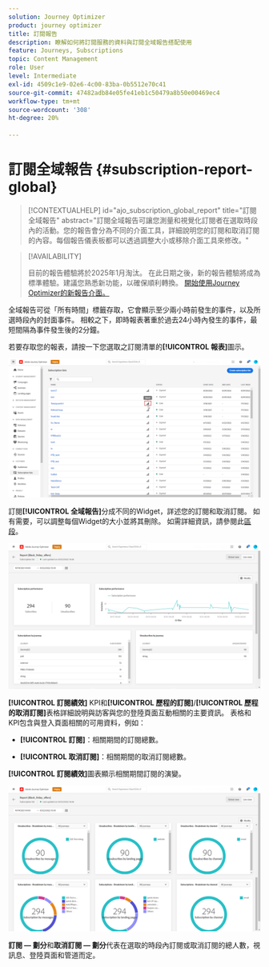 ```yaml
---
solution: Journey Optimizer
product: journey optimizer
title: 訂閱報告
description: 瞭解如何將訂閱服務的資料與訂閱全域報告搭配使用
feature: Journeys, Subscriptions
topic: Content Management
role: User
level: Intermediate
exl-id: 4509c1e9-02e6-4c00-83ba-0b5512e70c41
source-git-commit: 47482adb84e05fe41eb1c50479a8b50e00469ec4
workflow-type: tm+mt
source-wordcount: '308'
ht-degree: 20%

---
```


# 訂閱全域報告 {#subscription-report-global}

>[!CONTEXTUALHELP]
>id="ajo_subscription_global_report"
>title="訂閱全域報告"
>abstract="訂閱全域報告可讓您測量和視覺化訂閱者在選取時段內的活動。您的報告會分為不同的介面工具，詳細說明您的訂閱和取消訂閱的內容。每個報告儀表板都可以透過調整大小或移除介面工具來修改。"

>[!AVAILABILITY]
>
>目前的報告體驗將於2025年1月淘汰。 在此日期之後，新的報告體驗將成為標準體驗。建議您熟悉新功能，以確保順利轉換。 [開始使用Journey Optimizer的新報告介面。](report-gs-cja.md)

全域報告可從「所有時間」標籤存取，它會顯示至少兩小時前發生的事件，以及所選時段內的封面事件。 相較之下，即時報表著重於過去24小時內發生的事件，最短間隔為事件發生後的2分鐘。

若要存取您的報表，請按一下您選取之訂閱清單的&#x200B;**[!UICONTROL 報表]**&#x200B;圖示。

![](assets/subscription_report_7.png)

訂閱&#x200B;**[!UICONTROL 全域報告]**&#x200B;分成不同的Widget，詳述您的訂閱和取消訂閱。 如有需要，可以調整每個Widget的大小並將其刪除。 如需詳細資訊，請參閱此[區段](global-report.md)。

![](assets/subscription_report_1.png)

**[!UICONTROL 訂閱績效]** KPI和&#x200B;**[!UICONTROL 歷程的訂閱]**/**[!UICONTROL 歷程的取消訂閱]**&#x200B;表格詳細說明與訪客與您的登陸頁面互動相關的主要資訊。 表格和KPI包含與登入頁面相關的可用資料，例如：

* **[!UICONTROL 訂閱]**：相關期間的訂閱總數。

* **[!UICONTROL 取消訂閱]**：相關期間的取消訂閱總數。

**[!UICONTROL 訂閱績效]**&#x200B;圖表顯示相關期間訂閱的演變。

![](assets/subscription_report_2.png)

**訂閱 — 劃分**&#x200B;和&#x200B;**取消訂閱 — 劃分**&#x200B;代表在選取的時段內訂閱或取消訂閱的總人數，視訊息、登陸頁面和管道而定。

